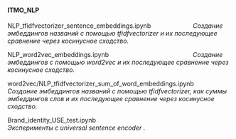#### ITMO_NLP

NLP_tfidfvectorizer_sentence_embeddings.ipynb $~~~~~~~~~~~~~~~~~~~~~~$ _Создание эмбеддингов названий с помощью tfidfvectorizer и их последующее сравнение через косинусное сходство._

NLP_word2vec_embeddings.ipynb  $~~~~~~~~~~~~~~~~~~~~~~~~~~~~~~~~~~~~~~~~~~~~~~$   _Создание эмбеддингов с помощью word2vec и их последующее сравнение через косинусное сходство._

word2vec/NLP_tfidfvectorizer_sum_of_word_embeddings.ipynb  $~~~~~~~~~~~~~$ _Создание эмбеддингов названий с помощью tfidfvectorizer, как суммы эмбеддингов слов и их последующее сравнение через косинусное сходство._


Brand_identity_USE_test.ipynb  $~~~~~~~~~~~~~~~~~~~~~~~~~~~~~~~~~~~~~~~~~~~~~~~~~~~~~$ _Эксперименты с universal sentence encoder ._
